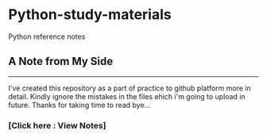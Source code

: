 # Python-study-materials
Python reference notes
## A Note from My Side
______________________

I've created this repository as a part of practice to github platform more in detail. Kindly ignore the mistakes in the files ehich i'm going to upload in future. Thanks for taking time to read bye...
### [Click here : View Notes]

  
